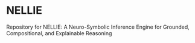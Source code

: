 # NELLIE
Repository for NELLIE: A Neuro-Symbolic Inference Engine for Grounded, Compositional, and Explainable Reasoning
